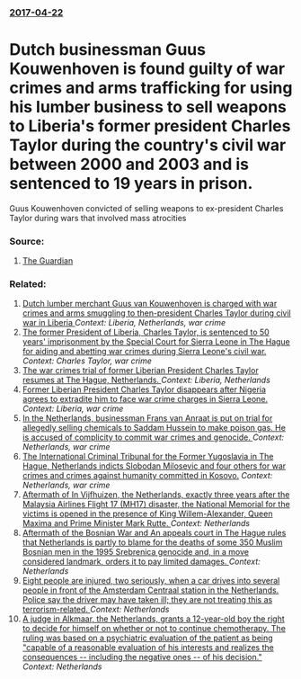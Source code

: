 ### [2017-04-22](/news/2017/04/22/index.md)

# Dutch businessman Guus Kouwenhoven is found guilty of war crimes and arms trafficking for using his lumber business to sell weapons to Liberia's former president Charles Taylor during the country's civil war between 2000 and 2003 and is sentenced to 19 years in prison. 

Guus Kouwenhoven convicted of selling weapons to ex-president Charles Taylor during wars that involved mass atrocities


### Source:

1. [The Guardian](https://www.theguardian.com/law/2017/apr/22/dutch-arms-trafficker-to-liberia-guus-kouwenhoven-given-war-crimes-conviction)

### Related:

1. [ Dutch lumber merchant Guus van Kouwenhoven is charged with war crimes and arms smuggling to then-president Charles Taylor during civil war in Liberia ](/news/2005/03/21/dutch-lumber-merchant-guus-van-kouwenhoven-is-charged-with-war-crimes-and-arms-smuggling-to-then-president-charles-taylor-during-civil-war.md) _Context: Liberia, Netherlands, war crime_
2. [The former President of Liberia, Charles Taylor, is sentenced to 50 years' imprisonment by the Special Court for Sierra Leone in The Hague for aiding and abetting war crimes during Sierra Leone's civil war. ](/news/2012/05/30/the-former-president-of-liberia-charles-taylor-is-sentenced-to-50-years-imprisonment-by-the-special-court-for-sierra-leone-in-the-hague-f.md) _Context: Charles Taylor, war crime_
3. [ The war crimes trial of former Liberian President Charles Taylor resumes at The Hague, Netherlands. ](/news/2008/01/7/the-war-crimes-trial-of-former-liberian-president-charles-taylor-resumes-at-the-hague-netherlands.md) _Context: Liberia, Netherlands_
4. [ Former Liberian President Charles Taylor disappears after Nigeria agrees to extradite him to face war crime charges in Sierra Leone.  ](/news/2006/03/28/former-liberian-president-charles-taylor-disappears-after-nigeria-agrees-to-extradite-him-to-face-war-crime-charges-in-sierra-leone.md) _Context: Liberia, war crime_
5. [ In the Netherlands, businessman Frans van Anraat is put on trial for allegedly selling chemicals to Saddam Hussein to make poison gas. He is accused of complicity to commit war crimes and genocide. ](/news/2005/03/18/in-the-netherlands-businessman-frans-van-anraat-is-put-on-trial-for-allegedly-selling-chemicals-to-saddam-hussein-to-make-poison-gas-he-i.md) _Context: Netherlands, war crime_
6. [ The International Criminal Tribunal for the Former Yugoslavia in The Hague, Netherlands indicts Slobodan Milosevic and four others for war crimes and crimes against humanity committed in Kosovo.](/news/1999/05/27/the-international-criminal-tribunal-for-the-former-yugoslavia-in-the-hague-netherlands-indicts-slobodan-miloa-evia-and-four-others-for-wa.md) _Context: Netherlands, war crime_
7. [Aftermath of In Vijfhuizen, the Netherlands, exactly three years after the Malaysia Airlines Flight 17 (MH17) disaster, the National Memorial for the victims is opened in the presence of King Willem-Alexander, Queen Maxima and Prime Minister Mark Rutte. ](/news/2017/07/17/aftermath-of-in-vijfhuizen-the-netherlands-exactly-three-years-after-the-malaysia-airlines-flight-17-mh17-disaster-the-national-memoria.md) _Context: Netherlands_
8. [Aftermath of the Bosnian War and An appeals court in The Hague rules that Netherlands is partly to blame for the deaths of some 350 Muslim Bosnian men in the 1995 Srebrenica genocide and, in a move considered landmark, orders it to pay limited damages. ](/news/2017/06/27/aftermath-of-the-bosnian-war-and-an-appeals-court-in-the-hague-rules-that-netherlands-is-partly-to-blame-for-the-deaths-of-some-350-muslim-b.md) _Context: Netherlands_
9. [Eight people are injured, two seriously, when a car drives into several people in front of the Amsterdam Centraal station in the Netherlands. Police say the driver may have taken ill; they are not treating this as terrorism-related. ](/news/2017/06/10/eight-people-are-injured-two-seriously-when-a-car-drives-into-several-people-in-front-of-the-amsterdam-centraal-station-in-the-netherlands.md) _Context: Netherlands_
10. [A judge in Alkmaar, the Netherlands, grants a 12-year-old boy the right to decide for himself on whether or not to continue chemotherapy. The ruling was based on a psychiatric evaluation of the patient as being "capable of a reasonable evaluation of his interests and realizes the consequences -- including the negative ones -- of his decision." ](/news/2017/05/12/a-judge-in-alkmaar-the-netherlands-grants-a-12-year-old-boy-the-right-to-decide-for-himself-on-whether-or-not-to-continue-chemotherapy-th.md) _Context: Netherlands_
